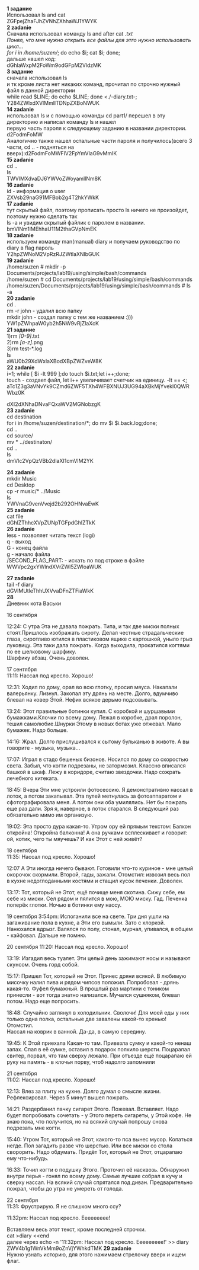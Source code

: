 **1 задание**<br>
Использовал ls and cat <br>
ZGFpejZhaFJhZVNhZXhhaWJ1YWYK<br>
**2 zadanie**<br>
Сначала использовал команду ls and after cat *.txt<br>
Понял, что мне нужно открыть все файлы для этго нужно использовать цикл...<br>
for i in /home/suzen/*; do echo $i; cat $i; done;<br>
дальше нашел код:<br>
dGhlaWxpM2FoWm9odGFpM2VldzMK<br>
**3 задание**<br>
сначала использовал ls<br>
и тк кроме листа нет никаких команд, прочитал по строчно нужный файл в данной директории<br>
while read $LINE; do echo $LINE; done <./-diary.txt-;<br>
Y284ZWlxdXVlMmllTDNpZXBoNWUK<br>
**14 zadanie**<br>
использовал ls и с помощью команды cd part1/ перешел в эту директорию и написал команду ls и нашел<br> первую часть пароля к следующему заданию в названии директории.<br>
d2FodmFoMW<br>
Аналогично также нашел остальные части пароля и получилось(всего 3 части, cd .. - подняться на<br> вверх):d2FodmFoMWFlV2FpYmVlaG9vMmIK<br>
**15 zadanie**<br>
cd ..<br>
ls<br>
TWVlMXdvaDJ6YWVoZWoyamllNm8K<br>
**16 zadanie**<br>
id - информация о user<br>
ZXVsb29naG91MFBob2g4T2hkYWkK<br>
**17 zadanie** <br>
тут скрытый файл, поэтому прописать просто ls ничего не произойдет, поэтому нужно сделать так <br>
ls -a и увидим скрытый файлик с паролем в названии.<br>
bmVlNm1lMEhhaU11M2thaGVpNmEK<br>
**18 zadanie**<br>
используем команду man(manual) diary и получаем руководство по diary в flag пароль<br>
Y2hpZWNoM2VpRzRJZWtlaXNlbGUK<br>
**19 zadanie**<br>
/home/suzen # mkdir -p Documents/projects/lab19/using/simple/bash/commands<br>
/home/suzen # cd Documents/projects/lab19/using/simple/bash/commands<br>
/home/suzen/Documents/projects/lab19/using/simple/bash/commands # ls -a<br>
**20 zadanie**<br>
cd .<br>
rm -r john - удалил всю папку<br>
mkdir john - создал папку с тем же названием :)))<br>
YW1pZWhpaW0yb2h5NW9vRjZlaXcK<br>
**21 задание**<br>
1)rm *[0-9]*.txt <br>
2)rm *[a-z]*.png<br>
3)rm test-*.log<br>
ls <br>
aWU0b29XdWxlaXBodXBpZWZveW8K<br>
**22 zadanie**<br>
i=1; while [ $i -lt 999 ];do touch $i.txt;let i++;done;<br>
touch - создает файл, let i++ увеличивает счетчик на единицу. -lt == <;<br>
aTc1Z3g3aVNvYk9CZmd6ZWF5TXh4WFBXNUJ3UG94aXBkMjYvekl0QWRWbz0K<br>

dXI2dXNhaDNvaFQxaWV2MGNobzgK<br>
**23 zadanie**<br>
cd destination<br>
for i in /home/suzen/destination/*; do mv $i $i.back.log;done;<br>
cd ..<br>
cd source/<br>
mv * ../destinaton/<br>
cd ..<br>
ls<br>
dmVlc2VpQzVBb2dlaXI1cmVlM2YK<br>

**24 zadanie**<br>
mkdir Music<br>
cd Desktop<br>
cp -r music/* ../Music<br>
ls<br>
YWVnaG9venVvejd2b292OHNvaEwK<br>
**25 zadanie**<br>
cat file<br>
dGhlZThhcXVpZUNpTGFpdGhlZTkK<br>
**26 zadanie**<br>
less - позволяет читать текст (logi)<br>
q - выход<br>
G - конец файла<br>
g - начало файла<br>
/SECOND_FLAG_PART: - искать по под строке в файле<br>
WWVpc2gxYWlndXVrZWl5ZWloaWUK<br>

**27 zadanie**<br>
tail -f diary<br>
dGVlMUtleThhUXVvaDFnZTFiaWkK<br>
**28**<br>
Дневник кота Васьки<br>

16 сентября<br>

12:24: С утра Эта не давала пожрать. Типа, и так две миски полных стоят.Пришлось изображать сироту. Делал честные страдальческие глаза, сиротливо ютился в пластиковом ящике с картошкой, уныло грыз луковицу. Эта таки дала пожрать. Когда выходила, прокатился когтями по ее шелковому шарфику.<br>
Шарфику абзац. Очень доволен.<br>

17 сентября<br>
11:11: Нассал под кресло. Хорошо!<br>

12:31: Ходил по дому, орал во всю глотку, просил мяуса. Накапали валерьянку. Лизнул. Закопал эту дрянь на месте. Долго, вдумчиво блевал на ковер Этой. Нефих всякое дерьмо подсовывать.<br>

13:24: Этот правильные ботинки купил. С коробкой и шуршавыми бумажками.Клочки по всему дому. Лежал в коробке, драл поролон, тешил самолюбие.Шнурки Этому в новых ботах уже отжевал. Мало бумажек. Надо больше.<br>

14:16: Жрал. Долго прислушивался к сытому бульканью в животе. А вы говорите - музыка, музыка...<br>

17:07: Играл в стадо бешеных бизонов. Носился по дому со скоростью света. Забыл, что когти подрезаны, не затормозил. Классно вписался башкой в шкаф. Лежу в коридоре, считаю звездочки. Надо сожрать лечебного китеката.<br>

18:45: Вчера Эти мне устроили фотосессию. Я демонстративно нассал в лоток, а потом закапывал. Эта пулей метнулась за фотоаппаратом и сфотографировала меня. А потом они оба умилялись. Нет бы пожрать еще раз дали. Зря я, наверное, в лоток старался. В следующий раз обязательно мимо им организую.<br>

19:02: Эта просто дура какая-то. Утром ору ей прямым текстом: Балкон откройна! Откройна балконна! А она ручками всплескивает и говорит: ой, котик, чего ты мяучешь? И как Этот с ней живёт?<br>

18 сентября<br>
11:35: Нассал под кресло. Хорошо!<br>

12:07 А Эти иногда ничего бывают. Готовили что-то куриное - мне целый окорочок скормили. Второй, гады, зажали. Отомстил: извозил весь пол в кухне недоглоданными костями и стащил кусок печенки. Доволен.<br>

13:17: Тот, который не Этот, ещё почище меня скотина. Сижу себе, ем себе из миски. Сел рядом и пялится в мою, МОЮ миску. Гад. Печенка поперёк глотки. Ночью в ботинки ему нассу.<br>

19 сентября
3:54pm: Испоганили все на свете. Три дня ушли на загаживание пола в кухне, а Эти его вымыли. Зато с хлоркой. Нанюхался вдрызг. Валялся по полу, стонал, мурчал, упивался, в общем - кайфовал. Дальше не помню.<br>

20 сентября
11:20: Нассал под кресло. Хорошо!<br>

13:19: Изгадил весь туалет. Эти целый день зажимают носы и называют скунсом. Очень горд собой.<br>

15:17: Пришел Тот, который не Этот. Принес дряни всякой. В любимую мисочку налил пива и рядом чипсов положил. Попробовал - дрянь какая-то. Фуфел бумажный. В прошлый раз мартини с тоником принесли - вот тогда знатно нализался. Мучался сушняком, блевал потом. Надо еще попросить.<br>

18:48: Случайно заглянул в холодильник. Сволочи! Для моей еды у них только одна полка, остальные две завалены какой-то хренью! Отомстил.<br>
Нассал на коврик в ванной. Да-да, в самую середину.<br>

19:45: К Этой приехала Какая-то там. Привезла сумку и какой-то ненаш запах. Спал в её сумке, оставил в подарок полкило шерсти. Поцарапал свитер, порвал, что там сверху лежало. При отъезде ещё поцарапаю ей руку на память - в клочья порву, чтоб надолго запомнили<br>

21 сентября<br>
11:02: Нассал под кресло. Хорошо!<br>

12:13: Влез за плиту на кухне. Долго думал о смысле жизни. Рефлексировал. Через 5 минут вышел пожрать.<br>

14:21: Раздербанил пачку сигарет Этого. Пожевал. Вставляет. Надо будет попробовать сочетать - у Этого переть сигареты, у Этой кофе. Не знаю пока, что получится, но на всякий случай попрошу снова подрезать мне когти.<br>

15:40: Утром Тот, который не Этот, какого-то пса вынес мусор. Копаться негде. Пол загадить разве что шерстью. Или все миски со стола сворорить. Надо обдумать. Придёт Тот, который не Этот, отцарапаю ему что-нибудь.<br>

16:33: Точил когти о подушку Этого. Проточил её насквозь. Обнаружил внутри перья - гонял по всему дому. Самые лучшие собрал в кучу и сверху нассал. На всякий случай спрятался под диван. Предварительно пожрал, чтобы до утра не умереть от голода.<br>

22 сентября<br>
11:31: Фрустрирую. Я не слишком много ссу?<br>

11:32pm: Нассал под кресло. Еееееееее!<br>

Вставляем весь этот текст, кроме последней строчки.<br>
cat >diary <<end<br>
далее через echo -n '11:32pm: Нассал под кресло. Еееееееее!' >> diary <br>
ZWV4b1g1WnVkMm9oZnVjYWhkdTMK
**29 zadanie** <br>
Нужно узнать историю, для этого нажимаем стрелочку вверх и ищем флаг. 



